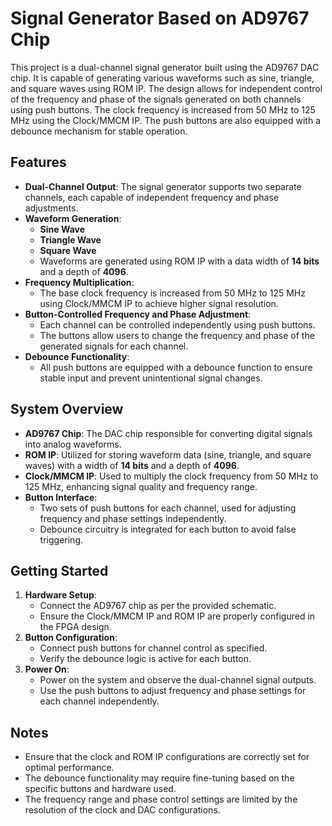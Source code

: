 # Signal Generator Based on AD9767 Chip

This project is a dual-channel signal generator built using the AD9767 DAC chip. It is capable of generating various waveforms such as sine, triangle, and square waves using ROM IP. The design allows for independent control of the frequency and phase of the signals generated on both channels using push buttons. The clock frequency is increased from 50 MHz to 125 MHz using the Clock/MMCM IP. The push buttons are also equipped with a debounce mechanism for stable operation.

## Features

- **Dual-Channel Output**: The signal generator supports two separate channels, each capable of independent frequency and phase adjustments.
- **Waveform Generation**:
  - **Sine Wave**
  - **Triangle Wave**
  - **Square Wave**
  - Waveforms are generated using ROM IP with a data width of **14 bits** and a depth of **4096**.
- **Frequency Multiplication**:
  - The base clock frequency is increased from 50 MHz to 125 MHz using Clock/MMCM IP to achieve higher signal resolution.
- **Button-Controlled Frequency and Phase Adjustment**:
  - Each channel can be controlled independently using push buttons.
  - The buttons allow users to change the frequency and phase of the generated signals for each channel.
- **Debounce Functionality**:
  - All push buttons are equipped with a debounce function to ensure stable input and prevent unintentional signal changes.

## System Overview

- **AD9767 Chip**: The DAC chip responsible for converting digital signals into analog waveforms.
- **ROM IP**: Utilized for storing waveform data (sine, triangle, and square waves) with a width of **14 bits** and a depth of **4096**.
- **Clock/MMCM IP**: Used to multiply the clock frequency from 50 MHz to 125 MHz, enhancing signal quality and frequency range.
- **Button Interface**: 
  - Two sets of push buttons for each channel, used for adjusting frequency and phase settings independently.
  - Debounce circuitry is integrated for each button to avoid false triggering.

## Getting Started

1. **Hardware Setup**:
   - Connect the AD9767 chip as per the provided schematic.
   - Ensure the Clock/MMCM IP and ROM IP are properly configured in the FPGA design.
2. **Button Configuration**:
   - Connect push buttons for channel control as specified.
   - Verify the debounce logic is active for each button.
3. **Power On**:
   - Power on the system and observe the dual-channel signal outputs.
   - Use the push buttons to adjust frequency and phase settings for each channel independently.

## Notes

- Ensure that the clock and ROM IP configurations are correctly set for optimal performance.
- The debounce functionality may require fine-tuning based on the specific buttons and hardware used.
- The frequency range and phase control settings are limited by the resolution of the clock and DAC configurations.

